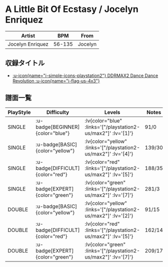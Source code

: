 # A Little Bit Of Ecstasy / Jocelyn Enriquez

|Artist|BPM|From|
|------|---|----|
|Jocelyn Enriquez|56-135|Jocelyn|

## 収録タイトル

- [ :u-icon{name="i-simple-icons-playstation2"} DDRMAX2 Dance Dance Revolution :u-icon{name="i-flag-us-4x3"} ](/playstation2-us/max2)

## 譜面一覧

|PlayStyle|Difficulty|Levels|Notes|Movie|
|---------|----------|------|-----|-----|
|SINGLE| :u-badge[BEGINNER]{color="blue"} | :lv{color="blue" :links='["/playstation2-us/max2"]' :lv='[1]'} |91/0||
|SINGLE| :u-badge[BASIC]{color="yellow"} | :lv{color="yellow" :links='["/playstation2-us/max2"]' :lv='[4]'} |139/30||
|SINGLE| :u-badge[DIFFICULT]{color="red"} | :lv{color="red" :links='["/playstation2-us/max2"]' :lv='[5]'} |188/35||
|SINGLE| :u-badge[EXPERT]{color="green"} | :lv{color="green" :links='["/playstation2-us/max2"]' :lv='[7]'} |281/3||
|DOUBLE| :u-badge[BASIC]{color="yellow"} | :lv{color="yellow" :links='["/playstation2-us/max2"]' :lv='[2]'} |91/15||
|DOUBLE| :u-badge[DIFFICULT]{color="red"} | :lv{color="red" :links='["/playstation2-us/max2"]' :lv='[5]'} |162/14||
|DOUBLE| :u-badge[EXPERT]{color="green"} | :lv{color="green" :links='["/playstation2-us/max2"]' :lv='[7]'} |209/17||
